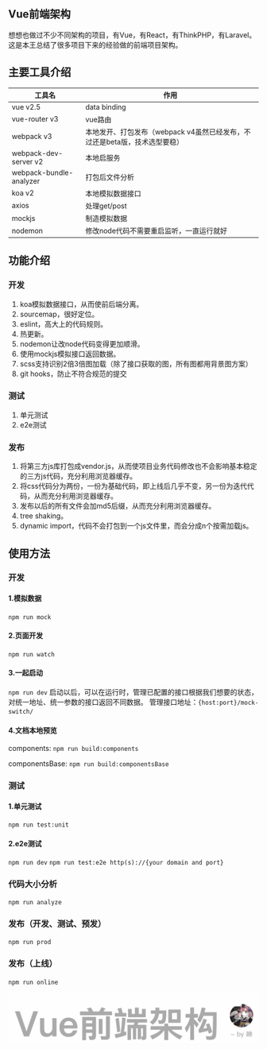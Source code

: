 Vue前端架构
---
想想也做过不少不同架构的项目，有Vue，有React，有ThinkPHP，有Laravel。
这是本王总结了很多项目下来的经验做的前端项目架构。

主要工具介绍
---
工具名                   | 作用
----------------------- | ------
vue v2.5                | data binding
vue-router v3           | vue路由
webpack v3              | 本地发开、打包发布（webpack v4虽然已经发布，不过还是beta版，技术选型要稳）
webpack-dev-server v2   | 本地启服务
webpack-bundle-analyzer | 打包后文件分析
koa v2                  | 本地模拟数据接口
axios                   | 处理get/post
mockjs                  | 制造模拟数据
nodemon                 | 修改node代码不需要重启监听，一直运行就好

功能介绍
---
### 开发
1. koa模拟数据接口，从而使前后端分离。
2. sourcemap，很好定位。
3. eslint，高大上的代码规则。
4. 热更新。
5. nodemon让改node代码变得更加顺滑。
6. 使用mockjs模拟接口返回数据。
7. scss支持识别2倍3倍图加载（除了接口获取的图，所有图都用背景图方案）
8. git hooks，防止不符合规范的提交

### 测试
1. 单元测试
2. e2e测试

### 发布
1. 将第三方js库打包成vendor.js，从而使项目业务代码修改也不会影响基本稳定的三方js代码，充分利用浏览器缓存。
2. 将css代码分为两份，一份为基础代码，即上线后几乎不变，另一份为迭代代码，从而充分利用浏览器缓存。
3. 发布以后的所有文件会加md5后缀，从而充分利用浏览器缓存。
4. tree shaking。
5. dynamic import，代码不会打包到一个js文件里，而会分成n个按需加载js。

使用方法
---
### 开发
#### 1.模拟数据
`npm run mock`

#### 2.页面开发
`npm run watch`

#### 3.一起启动
`npm run dev`
启动以后，可以在运行时，管理已配置的接口根据我们想要的状态，对统一地址、统一参数的接口返回不同数据。
管理接口地址：`{host:port}/mock-switch/`

#### 4.文档本地预览
components: `npm run build:components`

componentsBase: `npm run build:componentsBase`

### 测试
#### 1.单元测试
`npm run test:unit`

#### 2.e2e测试
`npm run dev`
`npm run test:e2e http(s)://{your domain and port}`

### 代码大小分析
`npm run analyze`

### 发布（开发、测试、预发）
`npm run prod`

### 发布（上线）
`npm run online`

![Vue前端架构](https://github.com/CodeLittlePrince/ImagesForGithub/blob/master/vue-construct-1.png?raw=true)
